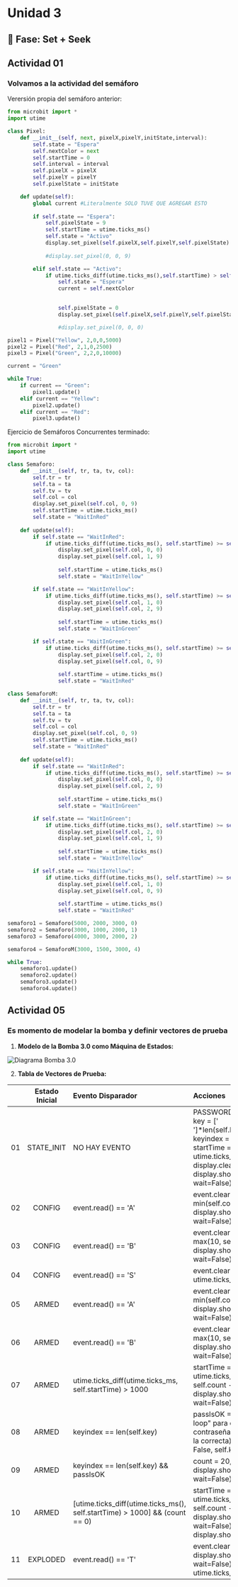 # Unidad 3

## 🔎 Fase: Set + Seek

## Actividad 01
### Volvamos a la actividad del semáforo
Verersión propia del semáforo anterior:
```python
from microbit import *
import utime

class Pixel:
    def __init__(self, next, pixelX,pixelY,initState,interval):
        self.state = "Espera"
        self.nextColor = next
        self.startTime = 0
        self.interval = interval
        self.pixelX = pixelX
        self.pixelY = pixelY
        self.pixelState = initState

    def update(self):
        global current #Literalmente SOLO TUVE QUE AGREGAR ESTO
        
        if self.state == "Espera":
            self.pixelState = 9
            self.startTime = utime.ticks_ms()
            self.state = "Activo"
            display.set_pixel(self.pixelX,self.pixelY,self.pixelState)
            
            #display.set_pixel(0, 0, 9)

        elif self.state == "Activo":
            if utime.ticks_diff(utime.ticks_ms(),self.startTime) > self.interval:
                self.state = "Espera"
                current = self.nextColor
                

                self.pixelState = 0
                display.set_pixel(self.pixelX,self.pixelY,self.pixelState)

                #display.set_pixel(0, 0, 0)

pixel1 = Pixel("Yellow", 2,0,0,5000)
pixel2 = Pixel("Red", 2,1,0,2500)
pixel3 = Pixel("Green", 2,2,0,10000)

current = "Green"

while True:
    if current == "Green":
        pixel1.update()
    elif current == "Yellow":
        pixel2.update()
    elif current == "Red":
        pixel3.update()
```
Ejercicio de Semáforos Concurrentes terminado:
```python
from microbit import *
import utime

class Semaforo:
    def __init__(self, tr, ta, tv, col):
        self.tr = tr
        self.ta = ta
        self.tv = tv
        self.col = col
        display.set_pixel(self.col, 0, 9)
        self.startTime = utime.ticks_ms()
        self.state = "WaitInRed"
        
    def update(self):
        if self.state == "WaitInRed":
            if utime.ticks_diff(utime.ticks_ms(), self.startTime) >= self.tr:
                display.set_pixel(self.col, 0, 0)
                display.set_pixel(self.col, 1, 9)
                
                self.startTime = utime.ticks_ms()
                self.state = "WaitInYellow"

        if self.state == "WaitInYellow":
            if utime.ticks_diff(utime.ticks_ms(), self.startTime) >= self.ta:
                display.set_pixel(self.col, 1, 0)
                display.set_pixel(self.col, 2, 9)
                
                self.startTime = utime.ticks_ms()
                self.state = "WaitInGreen"

        if self.state == "WaitInGreen":
            if utime.ticks_diff(utime.ticks_ms(), self.startTime) >= self.tv:
                display.set_pixel(self.col, 2, 0)
                display.set_pixel(self.col, 0, 9)
                
                self.startTime = utime.ticks_ms()
                self.state = "WaitInRed"

class SemaforoM:
    def __init__(self, tr, ta, tv, col):
        self.tr = tr
        self.ta = ta
        self.tv = tv
        self.col = col
        display.set_pixel(self.col, 0, 9)
        self.startTime = utime.ticks_ms()
        self.state = "WaitInRed"
        
    def update(self):
        if self.state == "WaitInRed":
            if utime.ticks_diff(utime.ticks_ms(), self.startTime) >= self.tr:
                display.set_pixel(self.col, 0, 0)
                display.set_pixel(self.col, 2, 9)
                
                self.startTime = utime.ticks_ms()
                self.state = "WaitInGreen"

        if self.state == "WaitInGreen":
            if utime.ticks_diff(utime.ticks_ms(), self.startTime) >= self.tv:
                display.set_pixel(self.col, 2, 0)
                display.set_pixel(self.col, 1, 9)
                
                self.startTime = utime.ticks_ms()
                self.state = "WaitInYellow"

        if self.state == "WaitInYellow":
            if utime.ticks_diff(utime.ticks_ms(), self.startTime) >= self.ta:
                display.set_pixel(self.col, 1, 0)
                display.set_pixel(self.col, 0, 9)
                
                self.startTime = utime.ticks_ms()
                self.state = "WaitInRed"

semaforo1 = Semaforo(5000, 2000, 3000, 0)
semaforo2 = Semaforo(3000, 1000, 2000, 1)
semaforo3 = Semaforo(4000, 3000, 2000, 2)

semaforo4 = SemaforoM(3000, 1500, 3000, 4)

while True:
    semaforo1.update()
    semaforo2.update()
    semaforo3.update()
    semaforo4.update()
```

## Actividad 05
### Es momento de modelar la bomba y definir vectores de prueba
1. **Modelo de la Bomba 3.0 como Máquina de Estados:**

![Diagrama Bomba 3.0](Actividad05-Bomba3.png)

2. **Tabla de Vectores de Prueba:**


|     | Estado Inicial | Evento Disparador | Acciones                                                                         | Estado Final |
|:---:| :------------: | :---------------- | :------------------------------------------------------------------------------- | :----------: |
|01   | STATE_INIT     | NO HAY EVENTO     |PASSWORD = \['A', 'B', 'A'], key = \[' ']*len(self.PASSWORD), keyindex = 0, count = 20, startTime = utime.ticks_ms(), display.clear(), display.show(self.count, wait=False)| CONFIG |
|02   | CONFIG         |event.read() == 'A'|event.clear(), count = min(self.count+1, 60), display.show(self.count, wait=False)| CONFIG       |
|03   | CONFIG         |event.read() == 'B'|event.clear(), count = max(10, self.count-1), display.show(self.count, wait=False)| CONFIG       |
|04   | CONFIG         |event.read() == 'S'|event.clear(), startTime = utime.ticks_ms()                                       | ARMED        |
|05   | ARMED          |event.read() == 'A'|event.clear(), count = min(self.count+1, 60), display.show(self.count, wait=False)| ARMED        |
|06   | ARMED          |event.read() == 'B'|event.clear(), count = max(10, self.count-1), display.show(self.count, wait=False)| ARMED        |
|07   | ARMED          |utime.ticks_diff(utime.ticks_ms, self.startTime) > 1000|startTime = utime.ticks_ms(), count = self.count - 1, display.show(self.count, wait=False)|ARMED|
|08   | ARMED          |keyindex == len(self.key)|passIsOK = True, ("for loop" para comparar la contraseña ingresada con la correcta), passIsOK = False, self.keyindex = 0|ARMED|
|09   | ARMED          | keyindex == len(self.key) && passIsOK|count = 20, display.show(self.count, wait=False), keyindex = 0 | CONFIG       |
|10   | ARMED          |\[utime.ticks_diff(utime.ticks_ms(), self.startTime) > 1000] && (count == 0)|startTime = utime.ticks_ms(), count = self.count - 1, display.show(self.count, wait=False), display.show(Image.SKULL)| EXPLODED |
|11   | EXPLODED       |event.read() == 'T'|event.clear(), count = 20, display.show(self.count, wait=False), startTime = utime.ticks_ms()|CONFIG|






